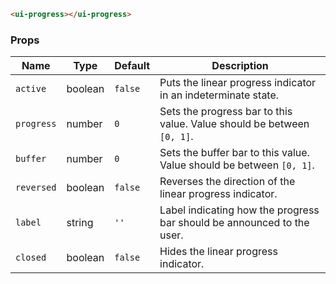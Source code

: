 ```html
<ui-progress></ui-progress>
```

### Props

| Name       | Type    | Default | Description                                                            |
| ---------- | ------- | ------- | ---------------------------------------------------------------------- |
| `active`   | boolean | `false` | Puts the linear progress indicator in an indeterminate state.          |
| `progress` | number  | `0`     | Sets the progress bar to this value. Value should be between `[0, 1]`. |
| `buffer`   | number  | `0`     | Sets the buffer bar to this value. Value should be between `[0, 1]`.   |
| `reversed` | boolean | `false` | Reverses the direction of the linear progress indicator.               |
| `label`    | string  | `''`    | Label indicating how the progress bar should be announced to the user. |
| `closed`   | boolean | `false` | Hides the linear progress indicator.                                   |
